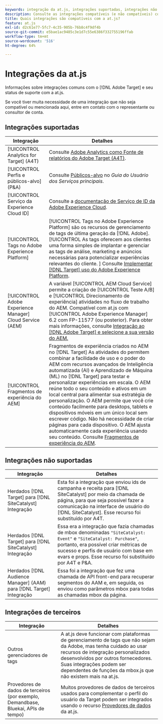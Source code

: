 ```yaml
---
keywords: integração da at.js, integrações suportadas, integrações não suportadas, integrações de terceiros
description: Consulte as integrações compatíveis (e não compatíveis) com o [!DNL Adobe Target] at.js, incluindo [!UICONTROL Analytics for Target] (A4T), o [!UICONTROL Serviço de ID Experience Cloud]e muito mais.
title: Quais integrações são compatíveis com a at.js?
feature: at.js
exl-id: d2c61e77-5fc7-4c35-905b-76b8c4f9df4b
source-git-commit: e5bae1ac9485c3e1d7c55e6386f332755196ffab
workflow-type: tm+mt
source-wordcount: '516'
ht-degree: 64%

---
```


# Integrações da at.js

Informações sobre integrações comuns com o [!DNL Adobe Target] e seu status de suporte com a at.js.

Se você tiver muita necessidade de uma integração que não seja compatível ou mencionada aqui, entre em contato com o representante ou consultor de conta.

## Integrações suportadas

| Integração | Detalhes |
|--- |--- |
| [!UICONTROL Analytics for Target] (A4T) | Consulte [Adobe Analytics como Fonte de relatórios do Adobe Target (A4T)](https://experienceleague.adobe.com/docs/target/using/integrate/a4t/a4t.html). |
| [!UICONTROL Perfis e públicos-alvo] (P&amp;A) | Consulte [Públicos-alvo](https://experienceleague.adobe.com/docs/core-services/interface/audiences/audience-library.html?lang=pt-BR) no *Guia do Usuário dos Serviços principais*. |
| [!UICONTROL Serviço da Experience Cloud ID] | Consulte a [documentação de Serviço de ID da Adobe Experience Cloud](https://experienceleague.adobe.com/docs/id-service/using/home.html). |
| [!UICONTROL Tags no Adobe Experience Platform] | [!UICONTROL Tags no Adobe Experience Platform] são os recursos de gerenciamento de tags de última geração da [!DNL Adobe]. [!UICONTROL As tags oferecem aos clientes uma forma simples de implantar e gerenciar as tags de análise, marketing e anúncios necessárias para potencializar experiências relevantes do cliente. ] Consulte [Implementar [!DNL Target] uso do Adobe Experience Platform](../how-to-deployatjs/implement-target-using-adobe-launch.md). |
| [!UICONTROL Adobe Experience Manager] Cloud Service (AEM) | A variável [!UICONTROL AEM Cloud Service] permite a criação de [!UICONTROL Teste A/B] e [!UICONTROL Direcionamento de experiência] atividades no fluxo de trabalho do AEM. Compatível com at.js com [!UICONTROL Adobe Experience Manager] 6.2 com FP-11577 (ou posterior). Para obter mais informações, consulte [Integração ao  [!DNL Adobe Target] e selecione a sua versão do AEM.](https://experienceleague.adobe.com/docs/experience-manager-release-information/aem-release-updates/previous-updates/aem-previous-versions.html?lang=pt_BR) |
| [!UICONTROL Fragmentos de experiência do AEM] | Fragmentos de experiência criados no AEM no [!DNL Target] As atividades do permitem combinar a facilidade de uso e o poder do AEM com recursos avançados de Inteligência automatizada (AI) e Aprendizado de Máquina (ML) no [!DNL Target] para testar e personalizar experiências em escala.  O AEM reúne todo o seu conteúdo e ativos em um local central para alimentar sua estratégia de personalização. O AEM permite que você crie conteúdo facilmente para desktops, tablets e dispositivos móveis em um único local sem escrever código. Não há necessidade de criar páginas para cada dispositivo. O AEM ajusta automaticamente cada experiência usando seu conteúdo.  Consulte [Fragmentos de experiência do AEM](https://experienceleague.adobe.com/docs/target/using/experiences/offers/aem-experience-fragments.html). |

## Integrações não suportadas

| Integração | Detalhes |
|--- |--- |
| Herdados [!DNL Target] para [!DNL SiteCatalyst] Integração | Esta foi a integração que enviou ids de campanha e receita para [!DNL SiteCatalyst] por meio da chamada de página, para que seja possível fazer a comunicação na interface de usuário do [!DNL SiteCatalyst]. Esse recurso foi substituído por A4T. |
| Herdados [!DNL Target] para [!DNL SiteCatalyst] Integração | Essa era a integração que fazia chamadas de mbox denominadas `"SiteCatalyst: Event"` e `"SiteCatalyst: Purchase"`, portanto, era possível criar métricas de sucesso e perfis de usuário com base em evars e props. Esse recurso foi substituído por A4T e P&amp;A. |
| Herdados [!DNL Audience Manager] (AAM) para [!DNL Target] Integração | Essa foi a integração que fez uma chamada de API front-end para recuperar segmentos do AAM e, em seguida, os enviou como parâmetros mbox para todas as chamadas mbox da página. |

## Integrações de terceiros

| Integração | Detalhes |
|--- |--- |
| Outros gerenciadores de tags | A at.js deve funcionar com plataformas de gerenciamento de tags que não sejam da Adobe, mas tenha cuidado ao usar recursos de integração personalizados desenvolvidos por outros fornecedores. Suas integrações podem ser dependentes de funções da mbox.js que não existem mais na at.js. |
| Provedores de dados de terceiros (por exemplo, Demandbase, Bluekai, APIs de tempo) | Muitos provedores de dados de terceiros usados para complementar o perfil do usuário da Target podem ser integrados usando o recurso [Provedores de dados](../atjs-functions/targetglobalsettings.md#data-providers) da at.js. |
